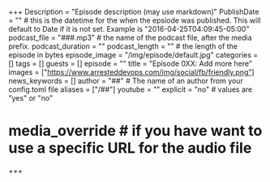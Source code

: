 +++
Description = "Episode description (may use markdown)"
PublishDate = "" # this is the datetime for the when the epsiode was published. This will default to Date if it is not set. Example is "2016-04-25T04:09:45-05:00"
podcast_file = "###.mp3" # the name of the podcast file, after the media prefix.
podcast_duration = ""
podcast_length = "" # the length of the episode in bytes
episode_image = "/img/episode/default.jpg"
categories = []
tags = []
guests = []
episode = ""
title = "Episode 0XX: Add more here"
images = ["https://www.arresteddevops.com/img/social/fb/friendly.png"]
news_keywords = []
author = "##" # The name of an author from your config.toml file
aliases = ["/##"]
youtube = ""
explicit = "no" # values are "yes" or "no"
# media_override # if you have want to use a specific URL for the audio file
+++
